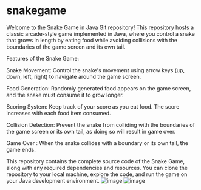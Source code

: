 # snakegame
Welcome to the Snake Game in Java Git repository! This repository hosts a classic arcade-style game implemented in Java, where you control a snake that grows in length by eating food while avoiding collisions with the boundaries of the game screen and its own tail.


Features of the Snake Game:

Snake Movement: Control the snake's movement using arrow keys (up, down, left, right) to navigate around the game screen.

Food Generation: Randomly generated food appears on the game screen, and the snake must consume it to grow longer.

Scoring System: Keep track of your score as you eat food. The score increases with each food item consumed.

Collision Detection: Prevent the snake from colliding with the boundaries of the game screen or its own tail, as doing so will result in game over.

Game Over : When the snake collides with a boundary or its own tail, the game ends. 

This repository contains the complete source code of the Snake Game, along with any required dependencies and resources. You can clone the repository to your local machine, explore the code, and run the game on your Java development environment.
![image](https://github.com/anbu2397/snakegame/assets/111657570/55dfe0eb-3b68-4680-8c8e-24ed3de46a05)
![image](https://github.com/anbu2397/snakegame/assets/111657570/e9d90c3f-e747-41e1-bcef-852732b224c7)


